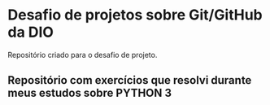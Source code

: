 # Desafio de projetos sobre Git/GitHub da DIO
Repositório criado para o desafio de projeto.

## Repositório com exercícios que resolvi durante meus estudos sobre PYTHON 3



